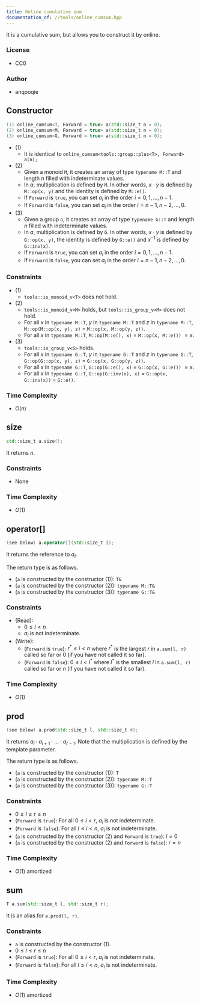 ```yaml
---
title: Online cumulative sum
documentation_of: //tools/online_cumsum.hpp
---
```


It is a cumulative sum, but allows you to construct it by online.

### License
- CC0

### Author
- anqooqie

## Constructor
```cpp
(1) online_cumsum<T, Forward = true> a(std::size_t n = 0);
(2) online_cumsum<M, Forward = true> a(std::size_t n = 0);
(3) online_cumsum<G, Forward = true> a(std::size_t n = 0);
```

- (1)
    - It is identical to `online_cumsum<tools::group::plus<T>, Forward> a(n);`
- (2)
    - Given a monoid `M`, it creates an array of type `typename M::T` and length $n$ filled with indeterminate values.
    - In $a$, multiplication is defined by `M`. In other words, $x \cdot y$ is defined by `M::op(x, y)` and the identity is defined by `M::e()`.
    - If `Forward` is `true`, you can set $a_i$ in the order $i = 0, 1, \ldots, {n - 1}$.
    - If `Forward` is `false`, you can set $a_i$ in the order $i = n - 1, n - 2, \ldots, 0$.
- (3)
    - Given a group `G`, it creates an array of type `typename G::T` and length $n$ filled with indeterminate values.
    - In $a$, multiplication is defined by `G`. In other words, $x \cdot y$ is defined by `G::op(x, y)`, the identity is defined by `G::e()` and $x^{-1}$ is defined by `G::inv(x)`.
    - If `Forward` is `true`, you can set $a_i$ in the order $i = 0, 1, \ldots, {n - 1}$.
    - If `Forward` is `false`, you can set $a_i$ in the order $i = n - 1, n - 2, \ldots, 0$.

### Constraints
- (1)
    - `tools::is_monoid_v<T>` does not hold.
- (2)
    - `tools::is_monoid_v<M>` holds, but `tools::is_group_v<M>` does not hold.
    - For all $x$ in `typename M::T`, $y$ in `typename M::T` and $z$ in `typename M::T`, `M::op(M::op(x, y), z)` $=$ `M::op(x, M::op(y, z))`.
    - For all $x$ in `typename M::T`, `M::op(M::e(), x)` $=$ `M::op(x, M::e())` $= x$.
- (3)
    - `tools::is_group_v<G>` holds.
    - For all $x$ in `typename G::T`, $y$ in `typename G::T` and $z$ in `typename G::T`, `G::op(G::op(x, y), z)` $=$ `G::op(x, G::op(y, z))`.
    - For all $x$ in `typename G::T`, `G::op(G::e(), x)` $=$ `G::op(x, G::e())` $= x$.
    - For all $x$ in `typename G::T`, `G::op(G::inv(x), x)` $=$ `G::op(x, G::inv(x))` $=$ `G::e()`.

### Time Complexity
- $O(n)$

## size
```cpp
std::size_t a.size();
```

It returns $n$.

### Constraints
- None

### Time Complexity
- $O(1)$

## operator[]
```cpp
(see below) a.operator[](std::size_t i);
```

It returns the reference to $a_i$.

The return type is as follows.

- (`a` is constructed by the constructor (1)): `T&`
- (`a` is constructed by the constructor (2)): `typename M::T&`
- (`a` is constructed by the constructor (3)): `typename G::T&`

### Constraints
- (Read):
    - $0 \leq i < n$
    - $a_i$ is not indeterminate.
- (Write):
    - (`Forward` is `true`): $r^\ast \leq i < n$ where $r^\ast$ is the largest $r$ in `a.sum(l, r)` called so far or $0$ (if you have not called it so far).
    - (`Forward` is `false`): $0 \leq i < l^\ast$ where $l^\ast$ is the smallest $l$ in `a.sum(l, r)` called so far or $n$ (if you have not called it so far).

### Time Complexity
- $O(1)$

## prod
```cpp
(see below) a.prod(std::size_t l, std::size_t r);
```

It returns $a_l \cdot a_{l + 1} \cdot \ldots \cdot a_{r - 1}$.
Note that the multiplication is defined by the template parameter.

The return type is as follows.

- (`a` is constructed by the constructor (1)): `T`
- (`a` is constructed by the constructor (2)): `typename M::T`
- (`a` is constructed by the constructor (3)): `typename G::T`

### Constraints
- $0 \leq l \leq r \leq n$
- (`Forward` is `true`): For all $0 \leq i < r$, $a_i$ is not indeterminate.
- (`Forward` is `false`): For all $l \leq i < n$, $a_i$ is not indeterminate.
- (`a` is constructed by the constructor (2) and `Forward` is `true`): $l = 0$
- (`a` is constructed by the constructor (2) and `Forward` is `false`): $r = n$

### Time Complexity
- $O(1)$ amortized

## sum
```cpp
T a.sum(std::size_t l, std::size_t r);
```

It is an alias for `a.prod(l, r)`.

### Constraints
- `a` is constructed by the constructor (1).
- $0 \leq l \leq r \leq n$
- (`Forward` is `true`): For all $0 \leq i < r$, $a_i$ is not indeterminate.
- (`Forward` is `false`): For all $l \leq i < n$, $a_i$ is not indeterminate.

### Time Complexity
- $O(1)$ amortized
